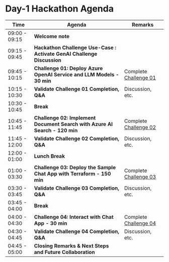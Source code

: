 # Day-1 Hackathon Agenda

| Time          | Agenda                                              | Remarks                                  |
|---------------|-----------------------------------------------------|------------------------------------------|
| 09:00 - 09:15 | **Welcome note**                                        |                                          |
| 09:15 - 09:45 | **Hackathon Challenge Use-Case : Activate GenAI Challenge Discussion** |      |
| 09:45 - 10:15 | **Challenge 01: Deploy Azure OpenAI Service and LLM Models - 30 min** | Complete [Challenge 01](https://github.com/CloudLabs-MOC/Active-GenAI-Challenge-lab/blob/main/Scenario/Hackathon-Day-1/Challenge-1.md)         |
| 10:15 - 10:30 | **Validate Challenge 01 Completion, Q&A** | Discussion, etc.                  |
| 10:30 - 10:45 | **Break**                                           |                                     |
| 10:45 - 11:45 | **Challenge 02: Implement Document Search with Azure AI Search - 120 min** | Complete [Challenge 02 ](https://github.com/CloudLabs-MOC/Active-GenAI-Challenge-lab/blob/main/Scenario/Hackathon-Day-1/Challenge-2.md)   |
| 11:45 - 12:00 | **Validate Challenge 02 Completion, Q&A** | Discussion, etc.                   |
| 12:00 - 01:00 | **Lunch Break**                                           |                                    |
| 01:00 - 03:30 | **Challenge 03: Deploy the Sample Chat App with Terraform - 150 min** | Complete [Challenge 03](https://github.com/CloudLabs-MOC/Active-GenAI-Challenge-lab/blob/main/Scenario/Hackathon-Day-1/Challenge-3.md) |
| 03:30 - 03:45 | **Validate Challenge 03 Completion, Q&A** | Discussion, etc.                  |
| 03:45 - 04:00 | **Break**                                           |                                  |
| 04:00 - 04:30 | **Challenge 04: Interact with Chat App - 30 min**   | Complete [Challenge 04](https://github.com/CloudLabs-MOC/Active-GenAI-Challenge-lab/blob/main/Scenario/Hackathon-Day-1/Challenge-4.md)             |
| 04:30 - 04:45 | **Validate Challenge 04 Completion, Q&A** | Discussion, etc.           |
| 04:45 - 05:00 | **Closing Remarks & Next Steps and Future Collaboration** |        |
